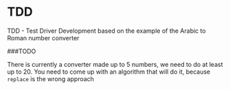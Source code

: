 # TDD
TDD - Test Driver Development based on the example of the Arabic to Roman number converter

###TODO

There is currently a converter made up to 5 numbers, we need to do at least up to 20. You need to come up with an algorithm that will do it, because `replace` is the wrong approach
